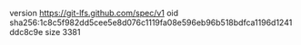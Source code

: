 version https://git-lfs.github.com/spec/v1
oid sha256:1c8c5f982dd5cee5e8d076c1119fa08e596eb96b518bdfca1196d1241ddc8c9e
size 3381
